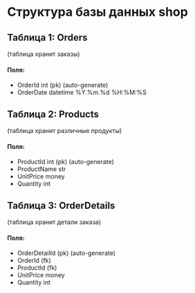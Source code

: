 # Структура базы данных shop

## Таблица 1: Orders
(таблица хранит заказы)
#### Поля:
+ OrderId int (pk) (auto-generate)
+ OrderDate datetime %Y.%m.%d %H:%M:%S

## Таблица 2: Products
(таблица хранит различные продукты)
#### Поля:
+ ProductId int (pk) (auto-generate)
+ ProductName str
+ UnitPrice money
+ Quantity int

## Таблица 3: OrderDetails
(таблица хранит детали заказа)
#### Поля:
+ OrderDetailId (pk) (auto-generate)
+ OrderId (fk)
+ ProductId (fk)
+ UnitPrice money
+ Quantity int

